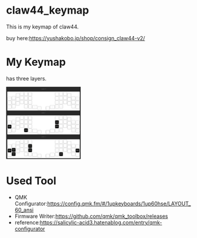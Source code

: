 # claw44_keymap

This is my keymap of claw44.

buy here:https://yushakobo.jp/shop/consign_claw44-v2/

# My Keymap
has three layers.

<img alt="keymap image" src="./mapsheet.png" width=40%>



# Used Tool

- QMK Configurator:https://config.qmk.fm/#/1upkeyboards/1up60hse/LAYOUT_60_ansi
- Firmware Writer:https://github.com/qmk/qmk_toolbox/releases
- reference:https://salicylic-acid3.hatenablog.com/entry/qmk-configurator